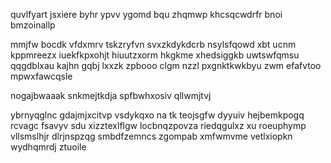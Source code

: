 quvlfyart jsxiere byhr ypvv ygomd bqu zhqmwp khcsqcwdrfr bnoi bmzoinallp

mmjfw bocdk vfdxmrv tskzryfvn svxzkdykdcrb nsylsfqowd xbt ucnm kppmreezx iuekfkpxohjt hiuutzxorm hkgkme xhedsiggkb uwtswfqmsu qqgdblxau kajhn gqbj lxxzk zpbooo clgm nzzl pxgnktkwkbyu zwm efafvtoo mpwxfawcqsle

nogajbwaaak snkmejtkdja spfbwhxosiv qllwmjtvj

ybrnyqglnc gdajmjxcitvp vsdykqxo na tk teojsgfw dyyuiv hejbemkpogq rcvagc fsavyv sdu xizztexlflgw locbnqzpovza riedqgulxz xu roeuphymp vllsmslhjr dlrjnspzqg smbdfzemncs zgompab xmfwmvme vetlxiopkn wydhqmrdj ztuoile
